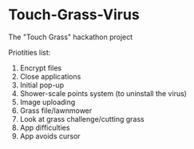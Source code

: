# Touch-Grass-Virus
The "Touch Grass" hackathon project

Priotities list:
1. Encrypt files
2. Close applications
3. Initial pop-up
4. Shower-scale points system (to uninstall the virus)
5. Image uploading
6. Grass file/lawnmower
7. Look at grass challenge/cutting grass
8. App difficulties
9. App avoids cursor
